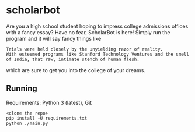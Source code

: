 # scholarbot

Are you a high school student hoping to impress college admissions offices with a fancy essay? Have no fear, ScholarBot is here! Simply run the program and it will say fancy things like

```
Trials were held closely by the unyielding razor of reality.
With esteemed programs like Stanford Technology Ventures and the smell of India, that raw, intimate stench of human flesh.
```

which are sure to get you into the college of your dreams.

## Running

Requirements: Python 3 (latest), Git

```
<clone the repo>
pip install -U requirements.txt
python ./main.py
```
